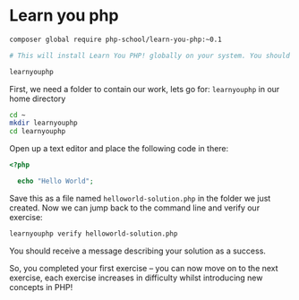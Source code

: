 # Learn you php


```sh
composer global require php-school/learn-you-php:~0.1

# This will install Learn You PHP! globally on your system. You should be able to run it by typing:

learnyouphp
```

First, we need a folder to contain our work, lets go for: `learnyouphp` in our home directory

```sh
cd ~
mkdir learnyouphp
cd learnyouphp
```

Open up a text editor and place the following code in there:

```php
<?php

  echo "Hello World";
```

Save this as a file named `helloworld-solution.php` in the folder we just created. Now we can jump back to the command line and verify our exercise:

```sh
learnyouphp verify helloworld-solution.php
```

You should receive a message describing your solution as a success.

So, you completed your first exercise – you can now move on to the next exercise, each exercise increases in difficulty whilst introducing new concepts in PHP!

